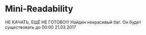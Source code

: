 # Mini-Readability
НЕ КАЧАТЬ, ЕЩЁ НЕ ГОТОВО!!! 
Найден некрасивый баг. Он будет существовать до 00:00 21.03.2017
